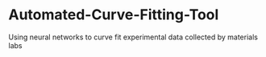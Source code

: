 # Automated-Curve-Fitting-Tool
Using neural networks to curve fit experimental data collected by materials labs
